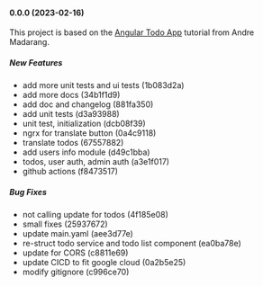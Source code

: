 #### 0.0.0 (2023-02-16)
This project is based on the [Angular Todo App](https://www.youtube.com/watch?v=nbFmHD4T04k&list=PLEhEHUEU3x5rMkFPBSvEhAok1WadjeWkG&index=1&t=2s) tutorial from Andre Madarang.

##### New Features

*  add more unit tests and ui tests (1b083d2a)
*  add more docs (34b1f1d9)
*  add doc and changelog (881fa350)
*  add unit tests (d3a93988)
*  unit test, initialization (dcb08f39)
*  ngrx for translate button (0a4c9118)
*  translate todos (67557882)
*  add users info module (d49c1bba)
*  todos, user auth, admin auth (a3e1f017)
*  github actions (f8473517)

##### Bug Fixes

*  not calling update for todos (4f185e08)
*  small fixes (25937672)
*  update main.yaml (aee3d77e)
*  re-struct todo service and todo list component (ea0ba78e)
*  update for CORS (c8811e69)
*  update CICD to fit google cloud (0a2b5e25)
*  modify gitignore (c996ce70)




